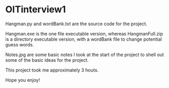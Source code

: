 # OITinterview1

Hangman.py and wordBank.txt are the source code for the project.

Hangman.exe is the one file executable version, whereas HangmanFull.zip is a directory executable version, with a wordBank file to change potential guess words.

Notes.jpg are some basic notes I took at the start of the project to shell out some of the basic ideas for the project.

This project took me approximately 3 houts.

Hope you enjoy!
